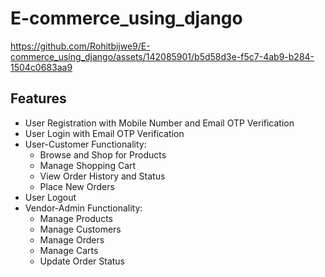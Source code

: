 # E-commerce_using_django


https://github.com/Rohitbijwe9/E-commerce_using_django/assets/142085901/b5d58d3e-f5c7-4ab9-b284-1504c0683aa9


## Features

- User Registration with Mobile Number and Email OTP Verification
- User Login with Email OTP Verification
- User-Customer Functionality:
  - Browse and Shop for Products
  - Manage Shopping Cart
  - View Order History and Status
  - Place New Orders
- User Logout
- Vendor-Admin Functionality:
  - Manage Products
  - Manage Customers
  - Manage Orders
  - Manage Carts
  - Update Order Status









